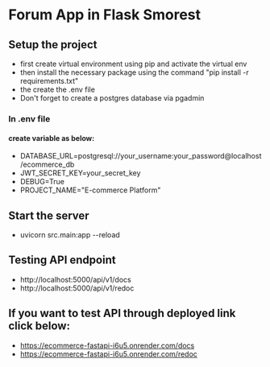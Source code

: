 # Forum App in Flask Smorest

## Setup the project

- first create virtual environment using pip and activate the virtual env
- then install the necessary package using the command "pip install -r requirements.txt"
- the create the .env file
- Don't forget to create a postgres database via pgadmin

### In .env file

#### create variable as below:

- DATABASE_URL=postgresql://your_username:your_password@localhost/ecommerce_db
- JWT_SECRET_KEY=your_secret_key
- DEBUG=True
- PROJECT_NAME="E-commerce Platform"

## Start the server

- uvicorn src.main:app --reload


## Testing API endpoint

- http://localhost:5000/api/v1/docs
- http://localhost:5000/api/v1/redoc

## If you want to test API through deployed link click below:

- https://ecommerce-fastapi-i6u5.onrender.com/docs
- https://ecommerce-fastapi-i6u5.onrender.com/redoc
